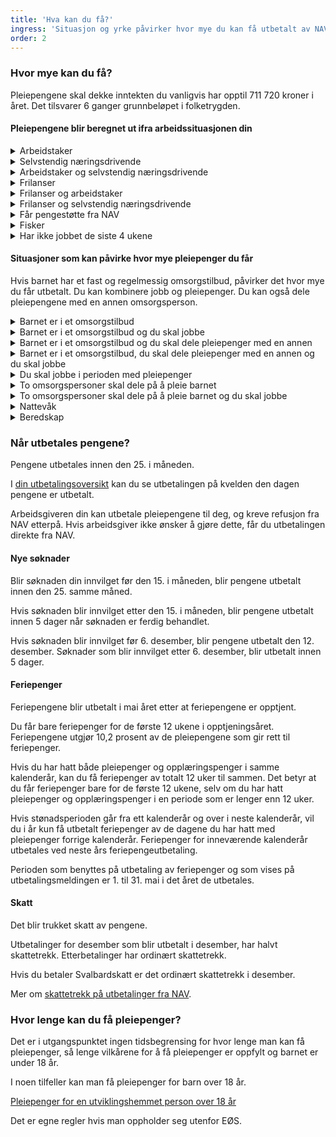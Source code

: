 ```yaml
---
title: 'Hva kan du få?'
ingress: 'Situasjon og yrke påvirker hvor mye du kan få utbetalt av NAV.'
order: 2
---
```


### Hvor mye kan du få?

Pleiepengene skal dekke inntekten du vanligvis har opptil 711 720 kroner i året. Det tilsvarer 6 ganger grunnbeløpet i folketrygden.

#### Pleiepengene blir beregnet ut ifra arbeidssituasjonen din

<details class="accordion">
  <summary>Arbeidstaker</summary>
  <p>Innhold mangler</p>
</details>

<details class="accordion">
  <summary>Selvstendig næringsdrivende</summary>
  <p>Innhold mangler</p>
</details>

<details class="accordion">
  <summary>Arbeidstaker og selvstendig næringsdrivende</summary>
  <p>Innhold mangler</p>
</details>

<details class="accordion">
  <summary>Frilanser</summary>
  <p>Innhold mangler</p>
</details>

<details class="accordion">
  <summary>Frilanser og arbeidstaker</summary>
  <p>Innhold mangler</p>
</details>

<details class="accordion">
  <summary>Frilanser og selvstendig næringsdrivende</summary>
  <p>Innhold mangler</p>
</details>

<details class="accordion">
  <summary>Får pengestøtte fra NAV</summary>
  <p>Innhold mangler</p>
</details>

<details class="accordion">
  <summary>Fisker</summary>
  <p>Innhold mangler</p>
</details>

<details class="accordion">
  <summary>Har ikke jobbet de siste 4 ukene</summary>
  <p>Innhold mangler</p>
</details>

#### Situasjoner som kan påvirke hvor mye pleiepenger du får

Hvis barnet har et fast og regelmessig omsorgstilbud, påvirker det hvor mye du får utbetalt. Du kan kombinere jobb og pleiepenger. Du kan også dele pleiepengene med en annen omsorgsperson.

<details class="accordion">
  <summary>Barnet er i et omsorgstilbud</summary>
  <p>Innhold mangler</p>
</details>

<details class="accordion">
  <summary>Barnet er i et omsorgstilbud og du skal jobbe</summary>
  <p>Innhold mangler</p>
</details>

<details class="accordion">
  <summary>Barnet er i et omsorgstilbud og du skal dele pleiepenger med en annen</summary>
  <p>Innhold mangler</p>
</details>

<details class="accordion">
  <summary>Barnet er i et omsorgstilbud, du skal dele pleiepenger med en annen og du skal jobbe</summary>
  <p>Innhold mangler</p>
</details>

<details class="accordion">
  <summary>Du skal jobbe i perioden med pleiepenger</summary>
  <p>Innhold mangler</p>
</details>

<details class="accordion">
  <summary>To omsorgspersoner skal dele på å pleie barnet</summary>
  <p>Innhold mangler</p>
</details>

<details class="accordion">
  <summary>To omsorgspersoner skal dele på å pleie barnet og du skal jobbe</summary>
  <p>Innhold mangler</p>
</details>

<details class="accordion">
  <summary>Nattevåk</summary>
  <p>Innhold mangler</p>
</details>

<details class="accordion">
  <summary>Beredskap</summary>
  <p>Innhold mangler</p>
</details>

### Når utbetales pengene?

Pengene utbetales innen den 25. i måneden.

I [din utbetalingsoversikt](#) kan du se utbetalingen på kvelden den dagen pengene er utbetalt.

Arbeidsgiveren din kan utbetale pleiepengene til deg, og kreve refusjon fra NAV etterpå. Hvis arbeidsgiver ikke ønsker å gjøre dette, får du utbetalingen direkte fra NAV.

#### Nye søknader

Blir søknaden din innvilget før den 15. i måneden, blir pengene utbetalt innen den 25. samme måned.

Hvis søknaden blir innvilget etter den 15. i måneden, blir pengene utbetalt innen 5 dager når søknaden er ferdig behandlet.

Hvis søknaden blir innvilget før 6. desember, blir pengene utbetalt den 12. desember. Søknader som blir innvilget etter 6. desember, blir utbetalt innen 5 dager.

#### Feriepenger

Feriepengene blir utbetalt i mai året etter at feriepengene er opptjent.

Du får bare feriepenger for de første 12 ukene i opptjeningsåret. Feriepengene utgjør 10,2 prosent av de pleiepengene som gir rett til feriepenger.

Hvis du har hatt både pleiepenger og opplæringspenger i samme kalenderår, kan du få feriepenger av totalt 12 uker til sammen. Det betyr at du får feriepenger bare for de første 12 ukene, selv om du har hatt pleiepenger og opplæringspenger i en periode som er lenger enn 12 uker.

Hvis stønadsperioden går fra ett kalenderår og over i neste kalenderår, vil du i år kun få utbetalt feriepenger av de dagene du har hatt med pleiepenger forrige kalenderår.
Feriepenger for inneværende kalenderår utbetales ved neste års feriepengeutbetaling.

Perioden som benyttes på utbetaling av feriepenger og som vises på utbetalingsmeldingen er 1. til 31. mai i det året de utbetales.

#### Skatt

Det blir trukket skatt av pengene.

Utbetalinger for desember som blir utbetalt i desember, har halvt skattetrekk. Etterbetalinger har ordinært skattetrekk.

Hvis du betaler Svalbardskatt er det ordinært skattetrekk i desember.

Mer om [skattetrekk på utbetalinger fra NAV](#).

### Hvor lenge kan du få pleiepenger?

Det er i utgangspunktet ingen tidsbegrensing for hvor lenge man kan få pleiepenger, så lenge vilkårene for å få pleiepenger er oppfylt og barnet er under 18 år. 

I noen tilfeller kan man få pleiepenger for barn over 18 år.

[Pleiepenger for en utviklingshemmet person over 18 år](#)

Det er egne regler hvis man oppholder seg utenfor EØS.

















